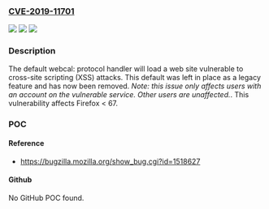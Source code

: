 ### [CVE-2019-11701](https://cve.mitre.org/cgi-bin/cvename.cgi?name=CVE-2019-11701)
![](https://img.shields.io/static/v1?label=Product&message=Firefox&color=blue)
![](https://img.shields.io/static/v1?label=Version&message=%3C%2067%20&color=brighgreen)
![](https://img.shields.io/static/v1?label=Vulnerability&message=webcal%3A%20protocol%20default%20handler%20loads%20vulnerable%20web%20page&color=brighgreen)

### Description

The default webcal: protocol handler will load a web site vulnerable to cross-site scripting (XSS) attacks. This default was left in place as a legacy feature and has now been removed. *Note: this issue only affects users with an account on the vulnerable service. Other users are unaffected.*. This vulnerability affects Firefox < 67.

### POC

#### Reference
- https://bugzilla.mozilla.org/show_bug.cgi?id=1518627

#### Github
No GitHub POC found.

